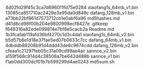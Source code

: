 4d02fd29f45c3ca7d696011fd75e0284  xiaofang1s_64mb_v1.bin
13085ca851710ac2429e3e95da0d849c  dafang_128mb_v1.bin
a73bb22bf861d7573712cb1e0abf6a96  md5hashes.md
d41d8cd98f00b204e9800998ecf8427e  .gitkeep
f648316a82ede099814e7bf8e5cacb2a  Readme.md
1b3fcafab119afd36bf4270c1d3c4da1  xiaofang1s_64mb_v2.bin
b5d57b6e1d18e37fae5ed07b0633c7cc  dafang_64mb_v1.bin
4dbddb88208b91d4ddd43de8c9674cdd  dafang_128mb_v2.bin
cfeaa1c21297feb05c31a09cd99ae4ac  sannce_v2.bin
a159f568c914d4c38506a7be642d488b  sannce_v1.bin
f1ab0dd300dcf01b7b599299d4ae0243  md5sum.sh
